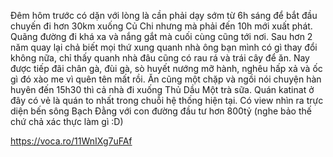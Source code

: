 Đêm hôm trước có dặn với lòng là cần phải dạy sớm từ 6h sáng để bắt đầu chuyến đi hơn 30km xuống Củ Chi
nhưng mà phải đến 10h mới xuất phát.
Quãng đường đi khá xa và nắng gắt mà cuối cùng cũng tới nơi.
Sau hơn 2 năm quay lại chả biết mọi thứ xung quanh nhà ông bạn mình có gì thay đổi không nữa, chỉ thấy
quanh nhà đâu cũng có rau rá và trái cây để ăn.
Nay được tiếp đãi chân gà, đùi gà, sò huyết nướng mỡ hành, nghêu hấp xả và ốc gì đó xào me vì quên tên mất rồi.
Ăn cũng một chặp và ngồi nói chuyện hàn huyên đến 15h30 thì cả nhà đi xuống Thủ Dầu Một trà sữa.
Quán katinat ở đây có vẻ là quán to nhất trong chuỗi hệ thống hiện tại. Có view nhìn ra trực diện bến sông
Bạch Đằng với con đường đầu tư hơn 800tỷ (nghe bảo thế chứ chả xác thực làm gì :D)

https://voca.ro/11WnIXg7uFAf
